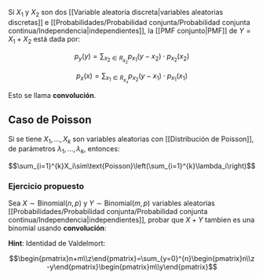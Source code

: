 
Si $X_1$ y $X_2$ son dos [[Variable aleatoria discreta|variables aleatorias discretas]] e [[Probabilidades/Probabilidad conjunta/Probabilidad conjunta continua/Independencia|independientes]], la [[PMF conjunto|PMF]] de $Y=X_1 + X_2$ está dada por: 


$$p_y(y)=\sum_{x_2\in R_{x_2}}p_{x_1}(y-x_2)\cdot p_{x_2}(x_2)$$

$$p_x(x)=\sum_{x_1\in R_{x_x}}p_{x_2}(y-x_1)\cdot p_{x_1}(x_1)$$

Esto se llama **convolución**. 

## Caso de Poisson 

Si se tiene $X_1,\dots,X_k$ son variables aleatorias con [[Distribución de Poisson]], de parámetros $\lambda_1,\dots,\lambda_k$, entonces: 

$$\sum_{i=1}^{k}X_i\sim\text{Poisson}\left(\sum_{i=1}^{k}\lambda_i\right)$$ 
### Ejercicio propuesto 

Sea $X\sim\text{Binomial}(n,p)$ y $Y\sim\text{Binomial}(m,p)$ variables aleatorias [[Probabilidades/Probabilidad conjunta/Probabilidad conjunta continua/Independencia|independientes]], probar que $X+Y$ tambien es una binomial usando **convolución**: 

**Hint**: Identidad de Valdelmort: 

$$\begin{pmatrix}n+m\\z\end{pmatrix}=\sum_{y=0}^{n}\begin{pmatrix}n\\z-y\end{pmatrix}\begin{pmatrix}m\\y\end{pmatrix}$$ 